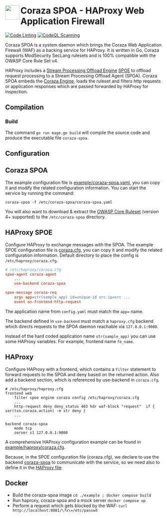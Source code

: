 <h1>
  <img src="https://coraza.io/images/logo_shield_only.png" align="left" height="46px" alt=""/>
  <span>Coraza SPOA - HAProxy Web Application Firewall</span>
</h1>

[![Code Linting](https://github.com/corazawaf/coraza-spoa/actions/workflows/lint.yaml/badge.svg)](https://github.com/corazawaf/coraza-spoa/actions/workflows/lint.yaml)
[![CodeQL Scanning](https://github.com/corazawaf/coraza-spoa/actions/workflows/codeql.yaml/badge.svg)](https://github.com/corazawaf/coraza-spoa/actions/workflows/codeql.yaml)

Coraza SPOA is a system daemon which brings the Coraza Web Application Firewall (WAF) as a backing service for HAProxy. It is written in Go, Coraza supports ModSecurity SecLang rulesets and is 100% compatible with the OWASP Core Rule Set v4.

HAProxy includes a [Stream Processing Offload Engine](https://www.haproxy.com/blog/extending-haproxy-with-the-stream-processing-offload-engine) [SPOE](https://raw.githubusercontent.com/haproxy/haproxy/master/doc/SPOE.txt) to offload request processing to a Stream Processing Offload Agent (SPOA). Coraza SPOA embeds the [Coraza Engine](https://github.com/corazawaf/coraza), loads the ruleset and filters http requests or application responses which are passed forwarded by HAProxy for inspection.

## Compilation

### Build

The command `go run mage.go build` will compile the source code and produce the executable file `coraza-spoa`.

## Configuration

## Coraza SPOA

The example configuration file is [example/coraza-spoa.yaml](https://github.com/corazawaf/coraza-spoa/blob/main/example/coraza-spoa.yaml), you can copy it and modify the related configuration information. You can start the service by running the command:

```
coraza-spoa -f /etc/coraza-spoa/coraza-spoa.yaml
```

You will also want to download & extract the [OWASP Core Ruleset]( https://github.com/coreruleset/coreruleset/releases) (version 4+ supported) to the `/etc/coraza-spoa` directory.

## HAProxy SPOE

Configure HAProxy to exchange messages with the SPOA. The example SPOE configuration file is [coraza.cfg](https://github.com/corazawaf/coraza-spoa/blob/main/example/haproxy/coraza.cfg), you can copy it and modify the related configuration information. Default directory to place the config is `/etc/haproxy/coraza.cfg`.

```ini
# /etc/haproxy/coraza.cfg
spoe-agent coraza-agent
    ...
    use-backend coraza-spoa

spoe-message coraza-req
    args app=str(sample_app) id=unique-id src-ip=src ...
    event on-frontend-http-request
```

The application name from `config.yaml` must match the `app=` name.

The backend defined in `use-backend` must match a `haproxy.cfg` backend which directs requests to the SPOA daemon reachable via `127.0.0.1:9000`.

Instead of the hard coded application name `str(sample_app)` you can use some HAProxy variables. For example, frontend name `fe_name`.

## HAProxy

Configure HAProxy with a frontend, which contains a `filter` statement to forward requests to the SPOA and deny based on the returned action. Also add a backend section, which is referenced by use-backend in `coraza.cfg`.

```haproxy
# /etc/haproxy/haproxy.cfg
frontend web
    filter spoe engine coraza config /etc/haproxy/coraza.cfg
    ...
    http-request deny deny_status 403 hdr waf-block "request"  if { var(txn.coraza.action) -m str deny }
    ...

backend coraza-spoa
    mode tcp
    server s1 127.0.0.1:9000
```

A comprehensive HAProxy configuration example can be found in [example/haproxy/coraza.cfg](https://github.com/corazawaf/coraza-spoa/blob/main/example/haproxy/coraza.cfg).

Because, in the SPOE configuration file (coraza.cfg), we declare to use the backend [coraza-spoa](https://github.com/corazawaf/coraza-spoa/blob/main/example/haproxy/coraza.cfg#L14) to communicate with the service, so we need also to define it in the [HAProxy file](https://github.com/corazawaf/coraza-spoa/blob/main/example/haproxy/haproxy.cfg#L37):

## Docker

- Build the coraza-spoa image `cd ./example ; docker compose build`
- Run haproxy, coraza-spoa and a mock server `docker compose up`
- Perform a request which gets blocked by the WAF: `curl http://localhost:8081/\?x\=/etc/passwd`
